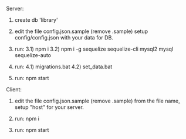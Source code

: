 Server:
1) create db 'library'

2) edit the file config.json.sample (remove .sample) setup config/config.json with your data for DB.

3) run: 
    3.1) npm i
    3.2) npm i -g sequelize sequelize-cli mysql2 mysql sequelize-auto

4) run:
    4.1) migrations.bat
    4.2) set_data.bat
    
5) run: 
    npm start

Client:

1) edit the file config.json.sample (remove .sample) from the file name, setup "host" for your server.

2) run:
    npm i

3) run:
    npm start
